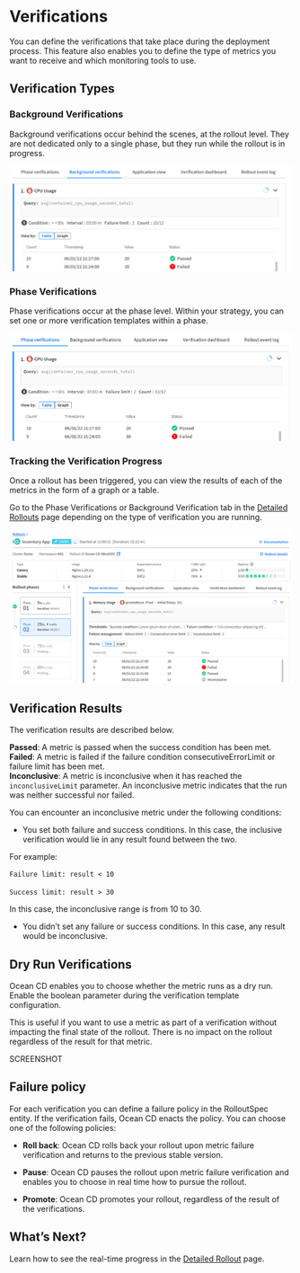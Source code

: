 # Verifications

You can define the verifications that take place during the deployment process. This feature also enables you to define the type of metrics you want to receive and which monitoring tools to use.  

## Verification Types

### Background Verifications

Background verifications occur behind the scenes, at the rollout level. They are not dedicated only to a single phase, but they run while the rollout is in progress.  

<img src="/ocean-cd/_media/background-verifications.png" />

### Phase Verifications

Phase verifications occur at the phase level. Within your strategy, you can set one or more verification templates within a phase.

<img src="/ocean-cd/_media/phase-verifications.png" />

###  Tracking the Verification Progress

Once a rollout has been triggered, you can view the results of each of the metrics in the form of a graph or a table.  

Go to the Phase Verifications or Background Verification tab in the [Detailed Rollouts](link) page depending on the type of verification you are running.

<img src="/ocean-cd/_media/verifications-01.png" />

## Verification Results

The verification results are described below.

**Passed**: A metric is passed when the success condition has been met.
**Failed**: A metric is failed if the failure condition consecutiveErrorLimit or failure limit has been met.  
**Inconclusive**: A metric is inconclusive when it has reached the `inconclusiveLimit` parameter. An inconclusive metric indicates that the run was neither successful nor failed.  

You can encounter an inconclusive metric under the following conditions:

* You set both failure and success conditions. In this case, the inclusive verification would lie in any result found between the two.  

For example:    

```
Failure limit: result < 10      

Success limit: result > 30
```

In this case, the inconclusive range is from 10 to 30.

* You didn’t set any failure or success conditions. In this case, any result would be inconclusive.

## Dry Run Verifications

Ocean CD enables you to choose whether the metric runs as a dry run. Enable the boolean parameter during the verification template configuration.  

This is useful if you want to use a metric as part of a verification without impacting the final state of the rollout. There is no impact on the rollout regardless of the result for that metric.

SCREENSHOT

## Failure policy

For each verification you can define a failure policy in the RolloutSpec entity. If the verification fails, Ocean CD enacts the policy. You can choose one of the following policies:   

* **Roll back**: Ocean CD rolls back your rollout upon metric failure verification and returns to the previous stable version.    

* **Pause**: Ocean CD pauses the rollout upon metric failure verification and enables you to choose in real time how to pursue the rollout.  

* **Promote**: Ocean CD promotes your rollout, regardless of the result of the verifications.  

## What’s Next?

Learn how to see the real-time progress in the [Detailed Rollout](ocean-cd/tutorials/view-rollouts/detailed-rollout) page.

